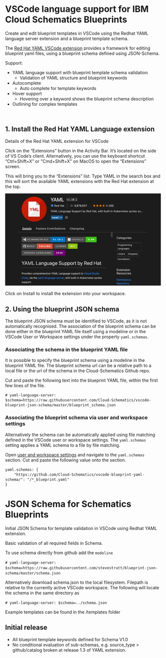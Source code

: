 # VSCode language support for IBM Cloud Schematics Blueprints 

Create and edit blueprint templates in VSCode using the Redhat YAML language server extension and a blueprint template schema. 

The [Red Hat YAML VSCode extension](https://marketplace.visualstudio.com/items?itemName=redhat.vscode-yaml) provides a framework for editing blueprint yaml files, using a blueprint schema defined using JSON-Schema. 

Support:
- YAML language support with blueprint template schema validation
  - Validation of YAML structure and blueprint keywords 
- Autocomplete
  - Auto complete for template keywords
- Hover support
  - Hovering over a keyword shows the blueprint schema description
- Outlining for complex templates  


<br/>

## 1. Install the Red Hat YAML Language extension 

Details of the Red Hat YAML extension for VSCode 






Click on the “Extensions” button in the Activity Bar. It’s located on the side of VS Code’s client. Alternatively, you can use the keyboard shortcut “Ctrl+Shift+X” or "Cmd+Shift+X" on MacOS to open the “Extensions” screen.

This will bring you to the “Extensions” list. Type YAML in the search box and this will sort the available YAML extensions with the Red Hat extension at the top. 

![yamlextension](images/YAMLextension.png)

Click on Install to install the extension into your workspace. 

## 2. Using the blueprint JSON schema

The blueprint JSON schema must be identified to VSCode, as it is not automatically recognised. The association of the blueprint schema can be done either in the blueprint YAML file itself using a modeline or in the VSCode User or Workspace settings under the property `yaml.schemas`.

### Associating the schema in the blueprint YAML file
It is possible to specify the blueprint schema using a modeline in the blueprint YAML file. The blueprint schema url can be a relative path to a local file or the url of the schema in the Cloud-Schematics Github repo.  

Cut and paste the following text into the blueprint YAML file, within the first few lines of the file. 

```
# yaml-language-server: $schema=https://raw.githubusercontent.com/Cloud-Schematics/vscode-blueprint-json-schema/master/blueprint_schema.json
```

### Associating the blueprint schema via user and workspace settings
Alternatively the schema can be automatically applied using file matching defined in the VSCode user or workspace settings. The `yaml.schemas` setting applies a YAML schema to a file by file matching. 

Open [user and workspace settings](https://code.visualstudio.com/docs/getstarted/settings#_creating-user-and-workspace-settings) and navigate to the `yaml.schemas` section. Cut and paste the following value onto the section. 

```
yaml.schemas: {
    "https://github.com/Cloud-Schematics/vscode-blueprint-yaml-schema/": "/*_blueprint.yaml"
}
```

# JSON Schema for Schematics Blueprints

Initial JSON Schema for template validation in VSCode using Redhat YAML extension. 

Basic validation of all required fields in Schema. 

To use schema directly from github add the `modeline`

`# yaml-language-server: $schema=https://raw.githubusercontent.com/stevestrutt/blueprint-json-schema/master/schema.json`

Alternatively download schema.json to the local filesystem. Filepath is relative to the currently active VSCode workspace. The following will locate the schema in the same directory as   

`# yaml-language-server: $schema=../schema.json`

Example templates can be found in the /templates folder


## Initial release
- All blueprint template keywords defined for Schema V1.0
- No conditional evaluation of sub-schemas, e.g. source_type > github/catalog broken at release 1.3 of YAML extension. 



